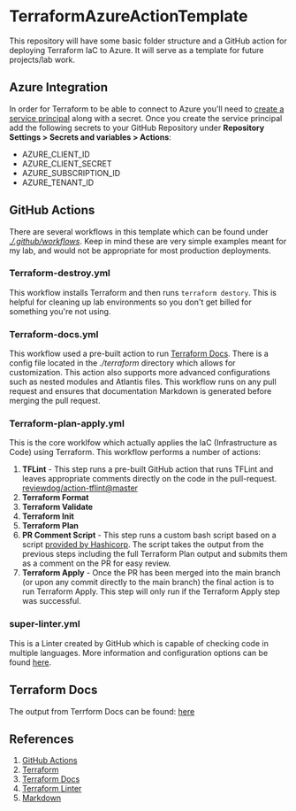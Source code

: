 # TerraformAzureActionTemplate

This repository will have some basic folder structure and a GitHub action for deploying Terraform IaC to Azure.  It will serve as a template for future projects/lab work.

## Azure Integration

In order for Terraform to be able to connect to Azure you'll need to [create a service principal](https://learn.microsoft.com/en-us/azure/active-directory/develop/howto-create-service-principal-portal) along with a secret. Once you create the service principal add the following secrets to your GitHub Repository under **Repository Settings > Secrets and variables > Actions**:

* AZURE_CLIENT_ID
* AZURE_CLIENT_SECRET
* AZURE_SUBSCRIPTION_ID
* AZURE_TENANT_ID

## GitHub Actions

There are several workflows in this template which can be found under _[./.github/workflows](./.github/workflows)_.  Keep in mind these are very simple examples meant for my lab, and would not be appropriate for most production deployments.

### Terraform-destroy.yml

This workflow installs Terraform and then runs `terraform destory`. This is helpful for cleaning up lab environments so you don't get billed for something you're not using.

### Terraform-docs.yml

This workflow used a pre-built action to run [Terraform Docs](https://github.com/terraform-docs/gh-actions). There is a config file located in the _./terraform_ directory which allows for customization.  This action also supports more advanced configurations such as nested modules and Atlantis files. This workflow runs on any pull request and ensures that documentation Markdown is generated before merging the pull request.

### Terraform-plan-apply.yml

This is the core worklfow which actually applies the IaC (Infrastructure as Code) using Terraform. This workflow performs a number of actions:

1) **TFLint** - This step runs a pre-built GitHub action that runs TFLint and leaves appropriate comments directly on the code in the pull-request. [reviewdog/action-tflint@master](https://github.com/reviewdog/action-tflint)
1) **Terraform Format**
1) **Terraform Validate**
1) **Terraform Init**
1) **Terraform Plan**
1) **PR Comment Script** - This step runs a custom bash script based on a script [provided by Hashicorp](https://developer.hashicorp.com/terraform/tutorials/automation/github-actions).  The script takes the output from the previous steps including the full Terraform Plan output and submits them as a comment on the PR for easy review.
1) **Terraform Apply** - Once the PR has been merged into the main branch (or upon any commit directly to the main branch) the final action is to run Terraform Apply. This step will only run if the Terraform Apply step was successful.

### super-linter.yml

This is a Linter created by GitHub which is capable of checking code in multiple languages.  More information and configuration options can be found [here](https://github.com/marketplace/actions/super-linter).

## Terraform Docs

The output from Terrform Docs can be found: [here](/terraform/README.md)

## References

1) [GitHub Actions](https://docs.github.com/en/actions)
1) [Terraform](https://developer.hashicorp.com/terraform/intro)
1) [Terraform Docs](https://terraform-docs.io/user-guide/introduction/)
1) [Terraform Linter](https://github.com/terraform-linters/tflint)
1) [Markdown](https://www.markdownguide.org/getting-started)
